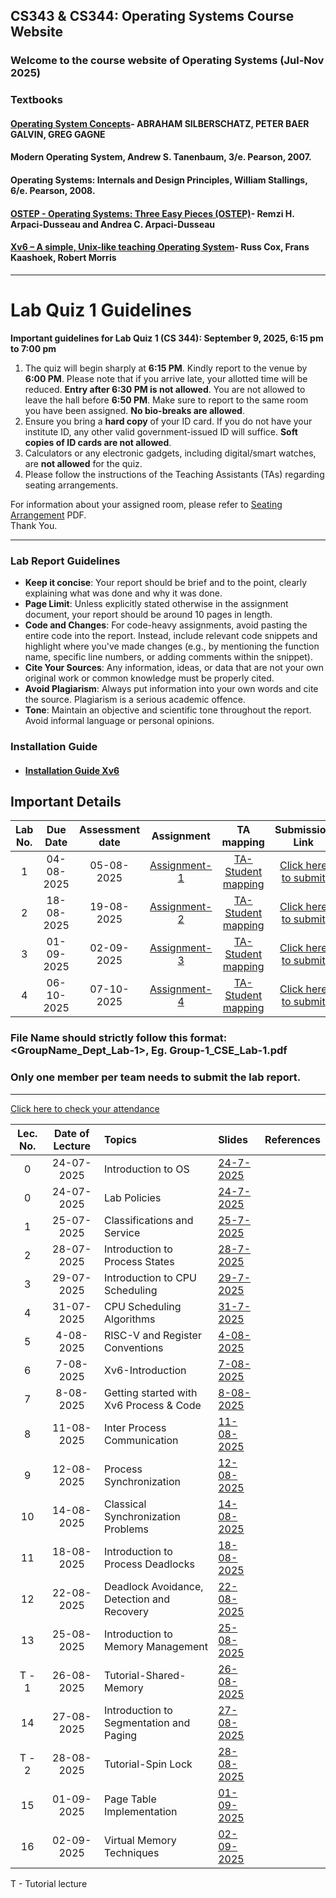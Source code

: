 ## CS343 & CS344: Operating Systems Course Website

### Welcome to the course website of Operating Systems (Jul-Nov 2025)
<!--
## Syllabus- [Click here](https://drive.google.com/file/d/1xkjVAa2I4pGDZfQ2o_TF39lp-MwAvKFZ/view?usp=sharing)
-->
### Textbooks

#### [Operating System Concepts](https://os.ecci.ucr.ac.cr/slides/Abraham-Silberschatz-Operating-System-Concepts-10th-2018.pdf)- ABRAHAM SILBERSCHATZ, PETER BAER GALVIN, GREG GAGNE
####  Modern Operating System, Andrew S. Tanenbaum, 3/e. Pearson, 2007.
####  Operating Systems: Internals and Design Principles, William Stallings, 6/e. Pearson, 2008.
#### [OSTEP - Operating Systems: Three Easy Pieces (OSTEP)](https://pages.cs.wisc.edu/~remzi/OSTEP/)- Remzi H. Arpaci-Dusseau and Andrea C. Arpaci-Dusseau
#### [Xv6 – A simple, Unix-like teaching Operating System](https://pdos.csail.mit.edu/6.828/2024/xv6/book-riscv-rev4.pdf)- Russ Cox, Frans Kaashoek, Robert Morris
****
<!--
### Lab-3 (Due on 01.09.2025, Timing: 11:59 pm)
### Evaluation on 02.09.2025

### [Download Assignment-3](https://iitgoffice-my.sharepoint.com/:b:/g/personal/phrangboklang_iitg_ac_in/EUG5fURVwBpHi-fE0bX_S8UBuv68JecG7dhjjj7jPNnO0w?e=D4Xv78)
-->
# Lab Quiz 1 Guidelines

**Important guidelines for Lab Quiz 1 (CS 344): September 9, 2025, 6:15 pm to 7:00 pm**

1. The quiz will begin sharply at **6:15 PM**. Kindly report to the venue by **6:00 PM**. Please note that if you arrive late, your allotted time will be reduced. **Entry after 6:30 PM is not allowed**. You are not allowed to leave the hall before **6:50 PM**. Make sure to report to the same room you have been assigned. **No bio-breaks are allowed**.
2. Ensure you bring a **hard copy** of your ID card. If you do not have your institute ID, any other valid government-issued ID will suffice. **Soft copies of ID cards are not allowed**.
3. Calculators or any electronic gadgets, including digital/smart watches, are **not allowed** for the quiz.
4. Please follow the instructions of the Teaching Assistants (TAs) regarding seating arrangements.  

    
For information about your assigned room, please refer to [Seating Arrangement](https://iitgoffice-my.sharepoint.com/:b:/g/personal/phrangboklang_iitg_ac_in/EdFKgCyOWglLs7GKZ_Ra3rMB73-tkor0WtCWD4BYM8HOrQ?e=1f9FTL) PDF.  
Thank You.

****

### Lab Report Guidelines
- **Keep it concise**: Your report should be brief and to the point, clearly explaining what was done and why it was done.
- ⁠**Page Limit**: Unless explicitly stated otherwise in the assignment document, your report should be around 10 pages in length.
- **Code and Changes**: For code-heavy assignments, avoid pasting the entire code into the report. Instead, include relevant code snippets and highlight where you've made changes (e.g., by mentioning the function name, specific line numbers, or adding comments within the snippet).
- ⁠**Cite Your Sources**: Any information, ideas, or data that are not your own original work or common knowledge must be properly cited.
- **Avoid Plagiarism**: Always put information into your own words and cite the source. Plagiarism is a serious academic offence.
- **Tone**: Maintain an objective and scientific tone throughout the report. Avoid informal language or personal opinions.

### Installation Guide
- #### [Installation Guide Xv6](https://iitgoffice-my.sharepoint.com/:b:/g/personal/phrangboklang_iitg_ac_in/EWn9zdi28ElMngANn8sznMcBBJIGoMEsiEznq5ffVWdBLg) 

## Important Details

| Lab No. | Due Date        | Assessment date  | Assignment | TA mapping   | Submission Link|
|:---:|:--:|:--:|:--------------------------:|:-----:|:-----:|
| 1       |  04-08-2025            | 05-08-2025 | [Assignment-1](https://iitgoffice-my.sharepoint.com/:b:/g/personal/phrangboklang_iitg_ac_in/EfQAcuwsprtHohvZ2oWKhwUButAYXD16ABDR06yXWVkFaA?e=lLsatD) | [TA-Student mapping](https://iitgoffice-my.sharepoint.com/:b:/g/personal/phrangboklang_iitg_ac_in/ER6hSUawNQ1Kth5nLsN385QB69hl9bFO_KDqOxasWoq4DA?e=s2PKix) | [Click here to submit](https://forms.office.com/r/BGwDx2GrNg) |
| 2       |  18-08-2025            | 19-08-2025 | [Assignment-2](https://iitgoffice-my.sharepoint.com/:b:/g/personal/phrangboklang_iitg_ac_in/EQJRvyN_IaJBkwh6OnI3RDEB1oc_FqNvW8eJjlwiB_6toA?e=mZVjmk) | [TA-Student mapping](https://iitgoffice-my.sharepoint.com/:b:/g/personal/phrangboklang_iitg_ac_in/EcmVwYLIxfZKmd8vSnkLkVEBKqJhACZ6397-YHGwq_JRvg?e=jBJGKW) | [Click here to submit](https://forms.office.com/r/t0hhiPiYHB) |
| 3       |  01-09-2025            | 02-09-2025 | [Assignment-3](https://iitgoffice-my.sharepoint.com/:b:/g/personal/phrangboklang_iitg_ac_in/EUG5fURVwBpHi-fE0bX_S8UBuv68JecG7dhjjj7jPNnO0w?e=D4Xv78) | [TA-Student mapping](https://iitgoffice-my.sharepoint.com/:b:/g/personal/phrangboklang_iitg_ac_in/EWZghRpG-n1FiEDalLHrFKgBOHlLie2D_mLb-LnqyUZTyA?e=h8fjtZ) | [Click here to submit](https://forms.office.com/r/Nq8H9kHLLc) |
| 4       |  06-10-2025            | 07-10-2025 | [Assignment-4](https://iitgoffice-my.sharepoint.com/:b:/g/personal/phrangboklang_iitg_ac_in/ET9Cflzsi2tGsKmbW5r4S10BKivMT9FmNPt01WHyGa8YhA?e=W5Z060) | [TA-Student mapping]() | [Click here to submit]() |


### File Name should strictly follow this format: <GroupName_Dept_Lab-1>, Eg. Group-1_CSE_Lab-1.pdf
### Only one member per team needs to submit the lab report. 


****
<!--
### Team Formation Instructions- Complete this exercise by today July 24, 2025.
- Please form teams of 4 members each.
- Only ONE member per team needs to fill out the registration form on behalf of the entire team. 


- [Form link](https://forms.office.com/r/2Kq0TXtkp7)

****
-->
<!--
### The group of the lab ar

### Please email TA if you have any doubt for Lab-1. You can set up a meeting on 01-08-2025 with TA. TA-Group mapping for Lab-1 can be viewed [here]()
-->

[Click here to check your attendance](https://iitgoffice-my.sharepoint.com/:x:/g/personal/i_ashwin_iitg_ac_in/EQ9zSbm0fNlFr0URUQ29s4ABs3xFmxi5dtTb-lSdAYv_HQ?e=hZkHt4)

| Lec. No. | Date of Lecture        | Topics  | Slides   |References |
|:---:|:--:|:--|:--------------------------|:--:|
| 0       |  24-07-2025            | Introduction to OS| [24-7-2025](https://iitgoffice-my.sharepoint.com/:b:/g/personal/phrangboklang_iitg_ac_in/EefgNJINm1lJjWs7mB3iZYIBMV_xMVJ6SYmK3ud3zXKpfQ?e=UscpmN) |  |
| 0       |  24-07-2025            | Lab Policies| [24-7-2025](https://iitgoffice-my.sharepoint.com/:b:/g/personal/phrangboklang_iitg_ac_in/EfYS1dlj7uNGsZ48JbaIWx4BppD98txTKxyxUeWixoavmw?e=M6E3Re) |  |
| 1       |  25-07-2025            | Classifications and Service| [25-7-2025](https://iitgoffice-my.sharepoint.com/:b:/g/personal/phrangboklang_iitg_ac_in/EVDBmxOQ_XdMmfk9S1GZah0BhUQfu9XAO_Z6Au7bwFYIZQ?e=v5Llb0) |  |
| 2       |  28-07-2025            | Introduction to Process States| [28-7-2025](https://iitgoffice-my.sharepoint.com/:b:/g/personal/phrangboklang_iitg_ac_in/ET3gVtZugItBivtgv0tdNEABfiVj5jSAQe7WOaNyUM7UBA?e=rAdI1D) |  |
| 3       |  29-07-2025            | Introduction to CPU Scheduling| [29-7-2025](https://iitgoffice-my.sharepoint.com/:b:/g/personal/phrangboklang_iitg_ac_in/ETEsMa7nrylJhu_n6jEFNXkBjOZHjVlUeGAh1KHqrPVAMw?e=mIU8IW) |  |
| 4       |  31-07-2025            | CPU Scheduling Algorithms | [31-7-2025](https://iitgoffice-my.sharepoint.com/:b:/g/personal/phrangboklang_iitg_ac_in/EZN4Ss1rD1NLs7gEdK4BQCEBADoirPWdE-mgbT7UH82L0Q?e=uc0Ig8) |  |
| 5       |  4-08-2025            | RISC-V and Register Conventions | [4-08-2025](https://iitgoffice-my.sharepoint.com/:b:/g/personal/phrangboklang_iitg_ac_in/EfiwEjQlZclJs0I-okff8vABA3EFSOV13nKyaskt3viEfQ?e=mxheej) |  |
| 6       |  7-08-2025            | Xv6-Introduction | [7-08-2025](https://iitgoffice-my.sharepoint.com/:b:/g/personal/phrangboklang_iitg_ac_in/EYYrWGYOB_VIhipLJPH9JuEBEa8-jodoNQTvJl5aNtyXYA?e=OhvuK1) |  |
| 7       |  8-08-2025            | Getting started with Xv6 Process & Code | [8-08-2025](https://iitgoffice-my.sharepoint.com/:b:/g/personal/phrangboklang_iitg_ac_in/EbFusAA4MwBGtSzobdvT9sQBLdHi1MGK047XjwJUOYkh1Q?e=Zin4Zv) |  |
| 8       |  11-08-2025            | Inter Process Communication | [11-08-2025](https://iitgoffice-my.sharepoint.com/:b:/g/personal/phrangboklang_iitg_ac_in/EXwY3IYn7UFAoJmOjvMsQakBKqelGV-WsuwzLrlFloDvDw?e=ibbQWB) |  |
| 9       |  12-08-2025            | Process Synchronization | [12-08-2025](https://iitgoffice-my.sharepoint.com/:b:/g/personal/phrangboklang_iitg_ac_in/ETFgJbut_Q5Ok22vkRU6tQUBQOMfCuUAxbBn84UIZD1GCw?e=Qwn8sj) |  |
| 10      |  14-08-2025            | Classical Synchronization Problems | [14-08-2025](https://iitgoffice-my.sharepoint.com/:b:/g/personal/phrangboklang_iitg_ac_in/EVuTQ6ewmIVOmIQfOT71V6sB0ds1aPS1iyWiUL84kVAjnQ?e=eJSnuY) |  |
| 11      |  18-08-2025            | Introduction to Process Deadlocks | [18-08-2025](https://iitgoffice-my.sharepoint.com/:b:/g/personal/phrangboklang_iitg_ac_in/EXs_1zFiLZxCuob4BpJq_TsBcju4hbH9H5hzaaQCnq812w?e=LhLhNn) |  |
| 12      |  22-08-2025            | Deadlock Avoidance, Detection and Recovery | [22-08-2025](https://iitgoffice-my.sharepoint.com/:b:/g/personal/phrangboklang_iitg_ac_in/Eaf3hsx-n05NrvRn2RvCz68BhEc4VbV6bjX8SQEpVA2s1A?e=4EMQLB) |  |
| 13      |  25-08-2025            | Introduction to Memory Management | [25-08-2025](https://iitgoffice-my.sharepoint.com/:b:/g/personal/phrangboklang_iitg_ac_in/EUjJW2NvTT1MjPVpjKQB3lYB4X2vCOF0L7C_7mt9qV9Akg?e=YKflrY) |  |
| T - 1      |  26-08-2025         | Tutorial-Shared-Memory | [26-08-2025](https://iitgoffice-my.sharepoint.com/:b:/g/personal/phrangboklang_iitg_ac_in/EaXuoctg5bpPi0TMA7X69ywB-WZUKJoPWxPlRE5_VFRlug?e=We6U47) |  |
| 14      |  27-08-2025            | Introduction to Segmentation and Paging | [27-08-2025](https://iitgoffice-my.sharepoint.com/:b:/g/personal/phrangboklang_iitg_ac_in/EdpIa3HjtKhEh2NmD2hgTyMBjeyW40azqjl_7hcsHXp0Tg?e=5hBTcT) |  |
| T - 2      |  28-08-2025         | Tutorial-Spin Lock | [28-08-2025](https://iitgoffice-my.sharepoint.com/:b:/g/personal/phrangboklang_iitg_ac_in/EfqVt8---RVKq_j1cVFO_kcBE-0HN12cTXuDbNDknRr-fQ?e=kCoXJs) |  |
| 15     |  01-09-2025            | Page Table Implementation | [01-09-2025](https://iitgoffice-my.sharepoint.com/:b:/g/personal/phrangboklang_iitg_ac_in/EdVvByzpH9ZGj7_4POYWRi8BDXqg8xAsMBIPlchOxeYsnQ?e=HECawf) |  |
| 16     |  02-09-2025            | Virtual Memory Techniques | [02-09-2025](https://iitgoffice-my.sharepoint.com/:b:/g/personal/phrangboklang_iitg_ac_in/EbZt3JZAe8ZDunj5L-8HuWsBCFibRHI2_SHKB5j0CyPVbA?e=M174oF) |  |

T - Tutorial lecture
